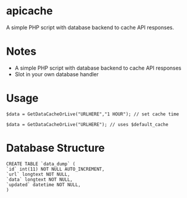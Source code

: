 # apicache
A simple PHP script with database backend to cache API responses.

# Notes
	
- A simple PHP script with database backend to cache API responses
- Slot in your own database handler
	
#  Usage
	
`$data = GetDataCacheOrLive("URLHERE","1 HOUR"); // set cache time`

`$data = GetDataCacheOrLive("URLHERE"); // uses $default_cache`
	
# Database Structure

	CREATE TABLE `data_dump` (
	`id` int(11) NOT NULL AUTO_INCREMENT,
	`url` longtext NOT NULL,
	`data` longtext NOT NULL,
	`updated` datetime NOT NULL,
	)
